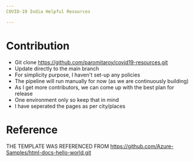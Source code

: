 ```yaml
---
COVID-19 India Helpful Resources

---
```

# Contribution

- Git clone https://github.com/paromitaroy/covid19-resources.git
- Update directly to the main branch 
- For simplicity purpose, I haven't set-up any policies
- The pipeline will run manually for now (as we are continuously building)
- As I get more contributors, we can come up with the best plan for release
- One environment only so keep that in mind
- I have seperated the pages as per city/places 

# Reference

THE TEMPLATE WAS REFERENCED FROM https://github.com/Azure-Samples/html-docs-hello-world.git